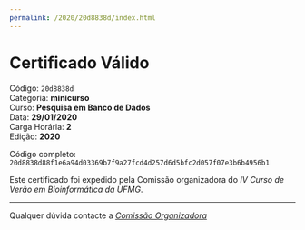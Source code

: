 ```yaml
---
permalink: /2020/20d8838d/index.html
---
```


# Certificado Válido

Código: `20d8838d`<br>
Categoria: **minicurso**<br>
Curso: **Pesquisa em Banco de Dados**<br>
Data: **29/01/2020**<br>
Carga Horária: **2**<br>
Edição: **2020**<br>


Código completo: `20d8838d88f1e6a94d03369b7f9a27fcd4d257d6d5bfc2d057f07e3b6b4956b1`


Este certificado foi expedido pela Comissão organizadora do *IV Curso de Verão em Bioinformática da UFMG*.

----

Qualquer dúvida contacte a [_Comissão Organizadora_](<mailto:cursobioinfoufmg@gmail.com$subject=[Certificados]>)

